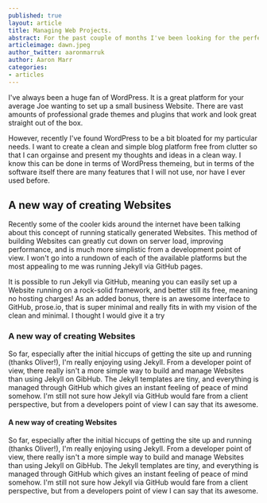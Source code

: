 ```yaml
---
published: true
layout: article
title: Managing Web Projects.
abstract: For the past couple of months I've been looking for the perfect platform to run my personal blog. With every new project I like to step back and take a look around to find the best way forward.
articleimage: dawn.jpeg
author_twitter: aaronmarruk
author: Aaron Marr
categories:
- articles
---
```


I've always been a huge fan of WordPress. It is a great platform for your average Joe wanting to set up a small business Website. There are vast amounts of professional grade themes and plugins that work and look great straight out of the box.

However, recently I've found WordPress to be a bit bloated for my particular needs. I want to create a clean and simple blog platform free from clutter so that I can orgainse and present my thoughts and ideas in a clean way. I know this can be done in terms of WordPress themeing, but in terms of the software itself there are many features that I will not use, nor have I ever used before.

## A new way of creating Websites

Recently some of the cooler kids around the internet have been talking about this concept of running statically generated Websites. This method of building Websites can greatly cut down on server load, improving performance, and is much more simplistic from a development point of view. I won't go into a rundown of each of the available platforms but the most appealing to me was running Jekyll via GitHub pages. 

It is possible to run Jekyll via GitHub, meaning you can easily set up a Website running on a rock-solid framework, and better still its free, meaning no hosting charges! As an added bonus, there is an awesome interface to GitHub, prose.io, that is super minimal and really fits in with my vision of the clean and minimal. I thought I would give it a try

### A new way of creating Websites

So far, especially after the initial hiccups of getting the site up and running (thanks Oliver!), I'm really enjoying using Jekyll. From a developer point of view, there really isn't a more simple way to build and manage Websites than using Jekyll on GibHub. The Jekyll templates are tiny, and everything is managed through GitHub which gives an instant feeling of peace of mind somehow. I'm still not sure how Jekyll via GitHub would fare from a client perspective, but from a developers point of view I can say that its awesome.

#### A new way of creating Websites

So far, especially after the initial hiccups of getting the site up and running (thanks Oliver!), I'm really enjoying using Jekyll. From a developer point of view, there really isn't a more simple way to build and manage Websites than using Jekyll on GibHub. The Jekyll templates are tiny, and everything is managed through GitHub which gives an instant feeling of peace of mind somehow. I'm still not sure how Jekyll via GitHub would fare from a client perspective, but from a developers point of view I can say that its awesome.